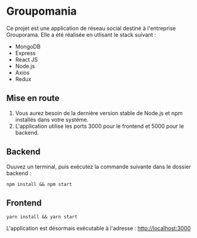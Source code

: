 # Groupomania

Ce projet est une application de réseau social destiné à l'entreprise Grouporama. Elle a été réalisée en utlisant le stack suivant :

- MongoDB
- Express
- React JS
- Node.js
- Axios
- Redux

## Mise en route

1. Vous aurez besoin de la dernière version stable de Node.js et npm installés dans votre système.
2. L'application utilise les ports 3000 pour le frontend et 5000 pour le backend.

## Backend

Ouuvez un terminal, puis exécutez la commande suivante dans le dossier backend :

<code>npm install && npm start</code>

## Frontend

<code>yarn install && yarn start</code>

L'application est désormais exécutable à l'adresse : [http://localhost:3000](http://localhost:3000)
